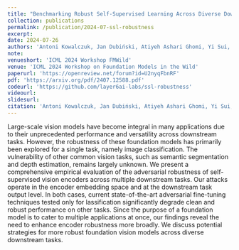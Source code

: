 ```yaml
---
title: "Benchmarking Robust Self-Supervised Learning Across Diverse Downstream Tasks"
collection: publications
permalink: /publication/2024-07-ssl-robustness
excerpt: 
date: 2024-07-26
authors: 'Antoni Kowalczuk, Jan Dubiński, Atiyeh Ashari Ghomi, Yi Sui, George Stein, Jiapeng Wu, <b>Jesse C. Cresswell</b>, Franziska Boenisch, Adam Dziedzic'
note:
venueshort: 'ICML 2024 Workshop FMWild'
venue: 'ICML 2024 Workshop on Foundation Models in the Wild'
paperurl: 'https://openreview.net/forum?id=U2nyqFbnRF'
pdf: 'https://arxiv.org/pdf/2407.12588.pdf'
codeurl: 'https://github.com/layer6ai-labs/ssl-robustness'
videourl:
slidesurl:
citation: 'Antoni Kowalczuk, Jan Dubiński, Atiyeh Ashari Ghomi, Yi Sui, George Stein, Jiapeng Wu, Jesse C. Cresswell, Franziska Boenisch, Adam Dziedzic. Robust Self-Supervised Learning Across Diverse Downstream Tasks. ICML 2024 Workshop on Foundation Models in the Wild'
---
```

Large-scale vision models have become integral in many applications due to their unprecedented performance and versatility across downstream tasks. However, the robustness of these foundation models has primarily been explored for a single task, namely image classification. The vulnerability of other common vision tasks, such as semantic segmentation and depth estimation, remains largely unknown. We present a comprehensive empirical evaluation of the adversarial robustness of self-supervised vision encoders across multiple downstream tasks. Our attacks operate in the encoder embedding space and at the downstream task output level. In both cases, current state-of-the-art adversarial fine-tuning techniques tested only for  lassification significantly degrade clean and robust performance on other tasks. Since the purpose of a foundation model is to cater to multiple applications at once, our findings reveal the need to enhance encoder robustness more broadly. We discuss potential strategies for more robust foundation vision models across diverse downstream tasks.
